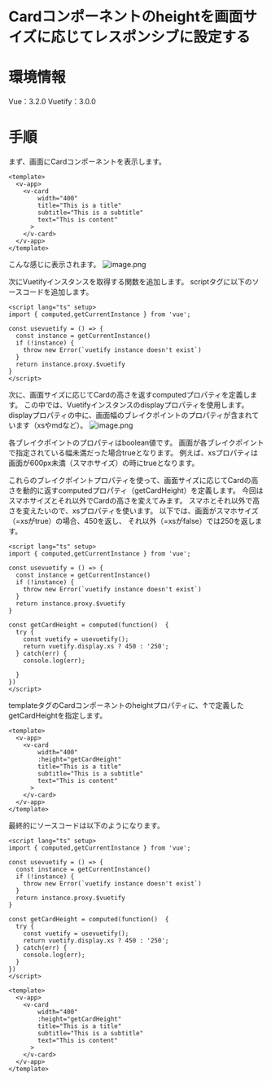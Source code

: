 # Cardコンポーネントのheightを画面サイズに応じてレスポンシブに設定する

# 環境情報
Vue：3.2.0
Vuetify：3.0.0

# 手順
まず、画面にCardコンポーネントを表示します。
```App.vue
<template>
  <v-app>
    <v-card
        width="400"
        title="This is a title"
        subtitle="This is a subtitle"
        text="This is content"
      >
    </v-card>
  </v-app>
</template>
```

こんな感じに表示されます。
![image.png](https://qiita-image-store.s3.ap-northeast-1.amazonaws.com/0/2485934/d4af4845-0b89-bb00-20c4-dd9c7b28f7dc.png)

次にVuetifyインスタンスを取得する関数を追加します。
scriptタグに以下のソースコードを追加します。
```App.vue
<script lang="ts" setup>
import { computed,getCurrentInstance } from 'vue';

const usevuetify = () => {
  const instance = getCurrentInstance()
  if (!instance) {
    throw new Error(`vuetify instance doesn't exist`)
  }
  return instance.proxy.$vuetify
}
</script>
```

次に、画面サイズに応じてCardの高さを返すcomputedプロパティを定義します。
この中では、Vuetifyインスタンスのdisplayプロパティを使用します。
displayプロパティの中に、画面幅のブレイクポイントのプロパティが含まれています（xsやmdなど）。
![image.png](https://qiita-image-store.s3.ap-northeast-1.amazonaws.com/0/2485934/bb3726e3-370c-1ffd-3073-a10a13ea7538.png)

各ブレイクポイントのプロパティはboolean値です。
画面が各ブレイクポイントで指定されている幅未満だった場合trueとなります。
例えば、xsプロパティは画面が600px未満（スマホサイズ）の時にtrueとなります。

これらのブレイクポイントプロパティを使って、画面サイズに応じてCardの高さを動的に返すcomputedプロパティ（getCardHeight）を定義します。
今回はスマホサイズとそれ以外でCardの高さを変えてみます。
スマホとそれ以外で高さを変えたいので、xsプロパティを使います。
以下では、画面がスマホサイズ（=xsがtrue）の場合、450を返し、
それ以外（=xsがfalse）では250を返します。
```App.vue
<script lang="ts" setup>
import { computed,getCurrentInstance } from 'vue';

const usevuetify = () => {
  const instance = getCurrentInstance()
  if (!instance) {
    throw new Error(`vuetify instance doesn't exist`)
  }
  return instance.proxy.$vuetify
}

const getCardHeight = computed(function()  { 
  try {
    const vuetify = usevuetify();
    return vuetify.display.xs ? 450 : '250';
  } catch(err) {
    console.log(err);

  }
})
</script>
```

templateタグのCardコンポーネントのheightプロパティに、↑で定義したgetCardHeightを指定します。
```App.vue
<template>
  <v-app>
    <v-card
        width="400"
        :height="getCardHeight"
        title="This is a title"
        subtitle="This is a subtitle"
        text="This is content"
      >
    </v-card>
  </v-app>
</template>
```

最終的にソースコードは以下のようになります。
```App.vue
<script lang="ts" setup>
import { computed,getCurrentInstance } from 'vue';

const usevuetify = () => {
  const instance = getCurrentInstance()
  if (!instance) {
    throw new Error(`vuetify instance doesn't exist`)
  }
  return instance.proxy.$vuetify
}

const getCardHeight = computed(function()  { 
  try {
    const vuetify = usevuetify();
    return vuetify.display.xs ? 450 : '250';
  } catch(err) {
    console.log(err);
  }
})
</script>

<template>
  <v-app>
    <v-card
        width="400"
        :height="getCardHeight"
        title="This is a title"
        subtitle="This is a subtitle"
        text="This is content"
      >
    </v-card>
  </v-app>
</template>
```
